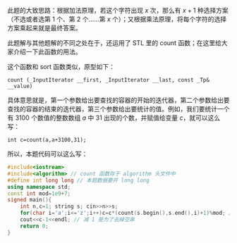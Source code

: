此题的大致思路：根据加法原理，若这个字符出现 $x$ 次，那么有 $x+1$ 种选择方案（不选或者选第 1 个、第 2 个……第 $x$ 个）；又根据乘法原理，将每个字符的选择方案乘起来就是最终答案。

此题解与其他题解的不同之处在于，还运用了 STL 里的 count 函数；在这里给大家介绍一下此函数的用法。

这个函数和 sort 函数类似，原型如下：

```count (_InputIterator __first, _InputIterator __last, const _Tp& __value)```

具体意思就是，第一个参数给出要查找的容器的开始的迭代器，第二个参数给出要查找的容器的结束的迭代器，第三个参数给出要统计的值。例如，我们要统计一个有 3100 个数值的整数数组 $a$ 中 31 出现的个数，并赋值给变量 $c$，就可以这么写：

```int c=count(a,a+3100,31);```

所以，本题代码可以这么写：

```cpp
#include<iostream>
#include<algorithm> // count 函数存于 algorithm 头文件中
#define int long long // 本题数据要开 long long
using namespace std;
const int mod=1e9+7;
signed main(){
    int n,c=1; string s; cin>>n>>s;
    for(char i='a';i<='z';i++)c=c*(count(s.begin(),s.end(),i)+1)%mod; // 乘起来并取模
    cout<<c-1<<endl; // 减 1 是为了去掉空串
    return 0;
}
```